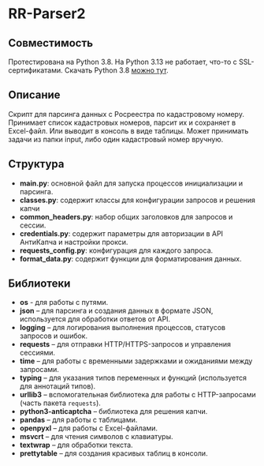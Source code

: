 # RR-Parser2

## Совместимость
Протестирована на Python 3.8. На Python 3.13 не работает, что-то с SSL-сертификатами. Скачать Python 3.8 
[можно тут](https://www.python.org/downloads/release/python-3810/).

## Описание
Скрипт для парсинга данных с Росреестра по кадастровому номеру. Принимает список кадастровых номеров, парсит их 
и сохраняет в Excel-файл. Или выводит в консоль в виде таблицы. Может принимать задачи из папки input, либо один 
кадастровый номер вручную.

## Структура
- **main.py**: основной файл для запуска процессов инициализации и парсинга.
- **classes.py**: содержит классы для конфигурации запросов и решения капчи
- **common_headers.py**: набор общих заголовков для запросов и сессии.
- **credentials.py**: содержит параметры для авторизации в API АнтиКапча и настройки прокси.
- **requests_config.py**: конфигурация для каждого запроса.
- **format_data.py**: содержит функции для форматирования данных.

## Библиотеки
- **os** - для работы с путями.
- **json** – для парсинга и создания данных в формате JSON, используется для обработки ответов от API.
- **logging** – для логирования выполнения процессов, статусов запросов и ошибок.
- **requests** – для отправки HTTP/HTTPS-запросов и управления сессиями.
- **time** – для работы с временными задержками и ожиданиями между запросами.
- **typing** – для указания типов переменных и функций (используется для аннотаций типов).
- **urllib3** – вспомогательная библиотека для работы с HTTP-запросами (часть пакета `requests`).
- **python3-anticaptcha** – библиотека для решения капчи.
- **pandas** – для работы с таблицами.
- **openpyxl** – для работы с Excel-файлами.
- **msvcrt** – для чтения символов с клавиатуры.
- **textwrap** – для обработки текста.
- **prettytable** – для создания красивых таблиц в консоли.
